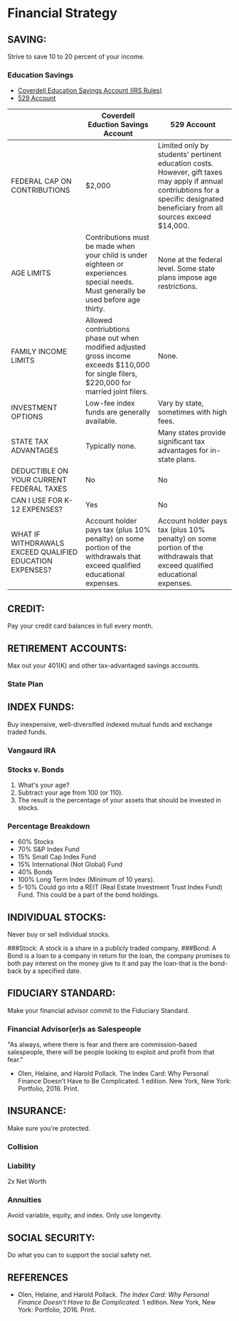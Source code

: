 # Financial Strategy



## SAVING: 
Strive to save 10 to 20 percent of your income.

### Education Savings
- [Coverdell Education Savings Account (IRS Rules)](https://www.irs.gov/publications/p970/ch07.html)
- [529 Account](https://www.collegeadvantage.com/new-to-collegeadvantage/why-collegeadvantage-529)

|  | Coverdell Eduction Savings Account  |529 Account  |
|-------------------------------|-------------------------------------|-------------|
| FEDERAL CAP ON CONTRIBUTIONS  | $2,000  | Limited only by students' pertinent education costs. However, gift taxes may apply if annual contriubtions for a specific designated beneficiary from all sources exceed $14,000. |
| AGE LIMITS  | Contributions must be made when your child is under eighteen or experiences special needs. Must generally be used before age thirty.  | None at the federal level. Some state plans impose age restrictions.  |
| FAMILY INCOME LIMITS  | Allowed contriubtions phase out when modified adjusted gross income exceeds $110,000 for single filers, $220,000 for married joint filers. | None.  |
| INVESTMENT OPTIONS  | Low-fee index funds are generally available.  | Vary by state, sometimes with high fees.  |
| STATE TAX ADVANTAGES  | Typically none.  | Many states provide significant tax advantages for in-state plans.  |
| DEDUCTIBLE ON YOUR CURRENT FEDERAL TAXES  | No  | No  |
| CAN I USE FOR K-12 EXPENSES?  | Yes  | No  |
| WHAT IF WITHDRAWALS EXCEED QUALIFIED EDUCATION EXPENSES? | Account holder pays tax (plus 10% penalty) on some portion of the withdrawals that exceed qualified educational expenses.  | Account holder pays tax (plus 10% penalty) on some portion of the withdrawals that exceed qualified educational expenses.  |


## CREDIT: 
Pay your credit card balances in full every month.

## RETIREMENT ACCOUNTS: 
Max out your 401(K) and other tax-advantaged savings accounts.

### State Plan

## INDEX FUNDS: 
Buy inexpensive, well-diversified indexed mutual funds and exchange traded funds.

### Vangaurd IRA

### Stocks v. Bonds
1. What's your age?
2. Subtract your age from 100 (or 110).
3. The result is the percentage of your assets that should be invested in stocks. 

### Percentage Breakdown
- 60% Stocks
 - 70% S&P Index Fund
 - 15% Small Cap Index Fund
 - 15% International (Not Global) Fund
- 40% Bonds
 - 100% Long Term Index (Minimum of 10 years).
 - 5-10% Could go into a REIT (Real Estate Investment Trust Index Fund) Fund. This could be a part of the bond holdings.  

## INDIVIDUAL STOCKS: 
Never buy or sell individual stocks.

###Stock:
A stock is a share in a publicly traded company.
###Bond:
A Bond is a loan to a company in return for the loan, the company promises to both pay interest on the money give to it and pay the loan-that is the bond-back by a specified date. 

## FIDUCIARY STANDARD: 
Make your financial advisor commit to the Fiduciary Standard.

### Financial Advisor(er)s as Salespeople
"As always, where there is fear and there are commission-based salespeople, there will be people looking to exploit and profit from that fear."

- Olen, Helaine, and Harold Pollack. The Index Card: Why Personal Finance Doesn’t Have to Be Complicated. 1 edition. New York, New York: Portfolio, 2016. Print.

## INSURANCE: 
Make sure you're protected.

### Collision

### Liability
2x Net Worth

### Annuities

Avoid variable, equity, and index. 
Only use longevity.

## SOCIAL SECURITY: 
Do what you can to support the social safety net.

## REFERENCES
- Olen, Helaine, and Harold Pollack. *The Index Card: Why Personal Finance Doesn’t Have to Be Complicated.* 1 edition. New York, New York: Portfolio, 2016. Print.
